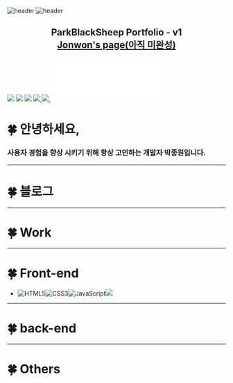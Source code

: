 ![header](https://capsule-render.vercel.app/api?type=waving&color=gradient&height=120&animation=fadeIn&section=footer&text=🚗💨&fontAlign=70)
![header](https://capsule-render.vercel.app/api?type=waving&color=auto&height=150&section=header&text=Portpolio&fontSize=90)
<h2 align="center">
  ParkBlackSheep Portfolio  - v1 <br/>
     <a href="https://m.naver.com/" target="_blank">Jonwon's page(아직 미완성)</a>
</h2>
<img src="https://img.shields.io/badge/-Bootstrap-05122A?style=flat&logo=bootstrap&logoColor=563D7C"/>
<img src="https://img.shields.io/badge/-CSS-05122A?style=flat&logo=CSS3&logoColor=1572B6"/>
<img src="https://img.shields.io/badge/-HTML-05122A?style=flat&logo=HTML5"/>

<a href="s">
  <img src="https://github-readme-stats.vercel.app/api?username=parkblacksheep&theme=tokyonight&show_icons=true" width="50%" />
</a>
<a href="s">
  <img src="https://github-readme-stats.vercel.app/api/top-langs/?username=parkblacksheep&exclude_repo=parkblacksheep.github.io&layout=compact&theme=tokyonight" width="50%"/>
</a>

<img src="https://raw.githubusercontent.com/dkssud8150/github-stats-transparent/output/generated/languages.svg" width="50%" />

# 🍀 안녕하세요, 
### 사용자 경험을 향상 시키기 위해 항상 고민하는 개발자 박종원입니다.
-------------
# 🍀 블로그
-------------
# 🍀 Work
--------------
# 🍀 Front-end
- <img alt="HTML5" src="https://img.shields.io/badge/HTML5-E34F26?style=flat-square&logo=HTML5&logoColor=white"/><img alt="CSS3" src="https://img.shields.io/badge/CSS3-1572B6?style=flat-square&logo=CSS3&logoColor=white"/><img alt="JavaScript" src="https://img.shields.io/badge/JavaScript-F7DF1E?style=flat-square&logo=JavaScript&logoColor=white"/><img src="https://img.shields.io/badge/Next.js-000000?style=flat-square&amp;logo=Next.js&amp;logoColor=white">
--------------
# 🍀 back-end
-------
# 🍀 Others
